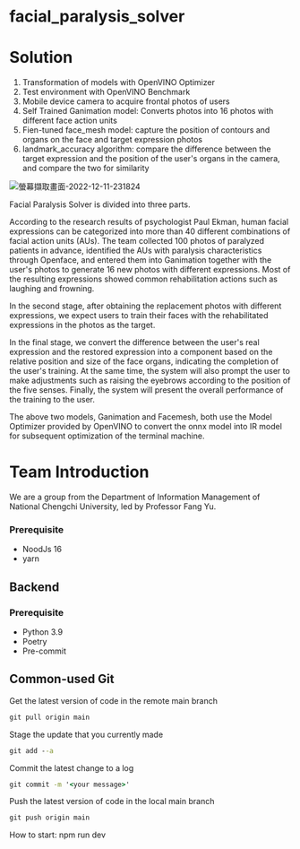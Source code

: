 # facial_paralysis_solver

# Solution


1. Transformation of models with OpenVINO Optimizer
2. Test environment with OpenVINO Benchmark
3. Mobile device camera to acquire frontal photos of users
4. Self Trained Ganimation model: Converts photos into 16 photos with different face action units
5. Fien-tuned face_mesh model: capture the position of contours and organs on the face and target expression photos
6. landmark_accuracy algorithm: compare the difference between the target expression and the position of the user's organs in the camera, and compare the two for similarity

![螢幕擷取畫面-2022-12-11-231824](https://user-images.githubusercontent.com/74034793/208851206-469da6e5-3134-463c-8201-2df8595528cf.jpg)

Facial Paralysis Solver is divided into three parts.

According to the research results of psychologist Paul Ekman, human facial expressions can be categorized into more than 40 different combinations of facial action units (AUs). The team collected 100 photos of paralyzed patients in advance, identified the AUs with paralysis characteristics through Openface, and entered them into Ganimation together with the user's photos to generate 16 new photos with different expressions. Most of the resulting expressions showed common rehabilitation actions such as laughing and frowning.

In the second stage, after obtaining the replacement photos with different expressions, we expect users to train their faces with the rehabilitated expressions in the photos as the target.

In the final stage, we convert the difference between the user's real expression and the restored expression into a component based on the relative position and size of the face organs, indicating the completion of the user's training. At the same time, the system will also prompt the user to make adjustments such as raising the eyebrows according to the position of the five senses. Finally, the system will present the overall performance of the training to the user.

The above two models, Ganimation and Facemesh, both use the Model Optimizer provided by OpenVINO to convert the onnx model into IR model for subsequent optimization of the terminal machine.

# Team Introduction
We are a group from the Department of Information Management of National Chengchi University, led by Professor Fang Yu.

### Prerequisite
- NoodJs 16
- yarn


## Backend 

### Prerequisite
- Python 3.9
- Poetry
- Pre-commit


## Common-used Git 
Get the latest version of code in the remote main branch
```cmd
git pull origin main
```
Stage the update that you currently made

```cmd
git add --a
```
Commit the latest change to a log
```cmd
git commit -m '<your message>'
```

Push the latest version of code in the local main branch
```cmd
git push origin main
```
How to start: npm run dev
```
